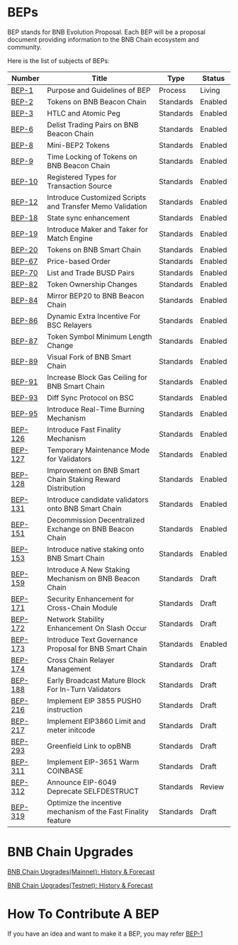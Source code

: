 # BEPs

BEP stands for BNB Evolution Proposal. Each BEP will be a proposal document providing information to the BNB Chain ecosystem and community.

Here is the list of subjects of BEPs:

| Number                       | Title                                                      | Type      | Status  |
|------------------------------|------------------------------------------------------------|-----------|---------|
| [BEP-1](./BEPs/BEP1.md)      | Purpose and Guidelines of BEP                              | Process   | Living  |
| [BEP-2](./BEPs/BEP2.md)      | Tokens on BNB Beacon Chain                                 | Standards | Enabled |
| [BEP-3](./BEPs/BEP3.md)      | HTLC and Atomic Peg                                        | Standards | Enabled |
| [BEP-6](./BEPs/BEP6.md)      | Delist Trading Pairs on BNB Beacon Chain                   | Standards | Enabled |
| [BEP-8](./BEPs/BEP8.md)      | Mini-BEP2 Tokens                                           | Standards | Enabled |
| [BEP-9](./BEPs/BEP9.md)      | Time Locking of Tokens on BNB Beacon Chain                 | Standards | Enabled |
| [BEP-10](./BEPs/BEP10.md)    | Registered Types for Transaction Source                    | Standards | Enabled |
| [BEP-12](./BEPs/BEP12.md)    | Introduce Customized Scripts and Transfer Memo Validation  | Standards | Enabled |
| [BEP-18](./BEPs/BEP18.md)    | State sync enhancement                                     | Standards | Enabled |
| [BEP-19](./BEPs/BEP19.md)    | Introduce Maker and Taker for Match Engine                 | Standards | Enabled |
| [BEP-20](./BEPs/BEP20.md)    | Tokens on BNB Smart Chain                                  | Standards | Enabled |
| [BEP-67](./BEPs/BEP67.md)    | Price-based Order                                          | Standards | Enabled |
| [BEP-70](./BEPs/BEP70.md)    | List and Trade BUSD Pairs                                  | Standards | Enabled |
| [BEP-82](./BEPs/BEP82.md)    | Token Ownership Changes                                    | Standards | Enabled |
| [BEP-84](./BEPs/BEP84.md)    | Mirror BEP20 to BNB Beacon Chain                           | Standards | Enabled |
| [BEP-86](./BEPs/BEP86.md)    | Dynamic Extra Incentive For BSC Relayers                   | Standards | Enabled |
| [BEP-87](./BEPs/BEP87.md)    | Token Symbol Minimum Length Change                         | Standards | Enabled |
| [BEP-89](./BEPs/BEP89.md)    | Visual Fork of BNB Smart Chain                             | Standards | Enabled |
| [BEP-91](./BEPs/BEP91.md)    | Increase Block Gas Ceiling for BNB Smart Chain             | Standards | Enabled |
| [BEP-93](./BEPs/BEP93.md)    | Diff Sync Protocol on BSC                                  | Standards | Enabled |
| [BEP-95](./BEPs/BEP95.md)    | Introduce Real-Time Burning Mechanism                      | Standards | Enabled |
| [BEP-126](./BEPs/BEP126.md)  | Introduce Fast Finality Mechanism                          | Standards | Enabled   |
| [BEP-127](./BEPs/BEP127.md)  | Temporary Maintenance Mode for Validators                  | Standards | Enabled |
| [BEP-128](./BEPs/BEP128.md)  | Improvement on BNB Smart Chain Staking Reward Distribution | Standards | Enabled |
| [BEP-131](./BEPs/BEP131.md)  | Introduce candidate validators onto BNB Smart Chain        | Standards | Enabled |
| [BEP-151](./BEPs/BEP151.md)  | Decommission Decentralized Exchange on BNB Beacon Chain    | Standards | Enabled |
| [BEP-153](./BEPs/BEP153.md)  | Introduce native staking onto BNB Smart Chain              | Standards | Enabled |
| [BEP-159](./BEPs/BEP159.md)  | Introduce A New Staking Mechanism on BNB Beacon Chain      | Standards | Draft   |
| [BEP-171](./BEPs/BEP171.md)  | Security Enhancement for Cross-Chain Module                | Standards | Draft   |
| [BEP-172](./BEPs/BEP172.md)  | Network Stability Enhancement On Slash Occur               | Standards | Draft   |
| [BEP-173](./BEPs/BEP173.md)  | Introduce Text Governance Proposal for BNB Smart Chain     | Standards | Enabled |
| [BEP-174](./BEPs/BEP174.md)  | Cross Chain Relayer Management                             | Standards | Draft   |
| [BEP-188](./BEPs/BEP188.md)  | Early Broadcast Mature Block For In-Turn Validators        | Standards | Draft   |
| [BEP-216](./BEPs/BEP216.md)  | Implement EIP 3855 PUSH0 instruction                         | Standards | Draft   |
| [BEP-217](./BEPs/BEP217.md)  | Implement EIP3860 Limit and meter initcode                 | Standards | Draft   |
| [BEP-293](./BEPs/BEP-293.md) | Greenfield Link to opBNB                                   | Standards | Draft   |
| [BEP-311](./BEPs/BEP-311.md) | Implement EIP-3651 Warm COINBASE                           | Standards | Draft   |
| [BEP-312](./BEPs/BEP-312.md) | Announce EIP-6049 Deprecate SELFDESTRUCT                   | Standards | Review  |
| [BEP-319](./BEPs/BEP-319.md) | Optimize the incentive mechanism of the Fast Finality feature | Standards | Draft  |

# BNB Chain Upgrades
[BNB Chain Upgrades(Mainnet): History & Forecast](https://forum.bnbchain.org/t/bnb-chain-upgrades-mainnet/936)

[BNB Chain Upgrades(Testnet): History & Forecast](https://forum.bnbchain.org/t/bnb-chain-upgrades-testnet/934)


# How To Contribute A BEP
If you have an idea and want to make it a BEP, you may refer [BEP-1](BEP1.md)
